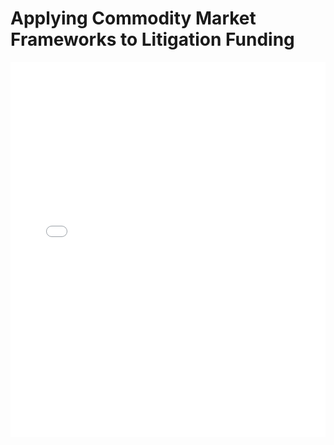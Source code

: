 # Applying Commodity Market Frameworks to Litigation Funding

<embed src="Applying Commodity Market Frameworks to Litigation Funding.pdf" type="application/pdf" width="100%" height="600px">
